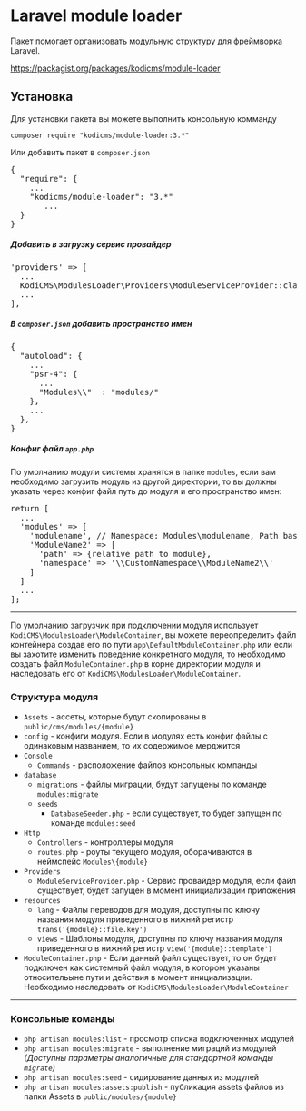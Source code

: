 # Laravel module loader
Пакет помогает организовать модульную структуру для фреймворка Laravel.

https://packagist.org/packages/kodicms/module-loader

## Установка

Для установки пакета вы можете выполнить консольную комманду

`composer require "kodicms/module-loader:3.*"`

Или добавить пакет в `composer.json`
<pre>
{
  "require": {
    ...
    "kodicms/module-loader": "3.*"
       ...
  }
}
</pre>


##### Добавить в загрузку сервис провайдер
<pre>
'providers' => [
  ...
  KodiCMS\ModulesLoader\Providers\ModuleServiceProvider::class,
  ...
],
</pre>

##### В `composer.json` добавить пространство имен
<pre>
{
  "autoload": {
    ...
    "psr-4": {
      ...
      "Modules\\"  : "modules/"
    },
    ...
  },
}
</pre>

##### Конфиг файл `app.php`
По умолчанию модули системы хранятся в папке `modules`, если вам необходимо загрузить модуль из другой директории,
то вы должны указать через конфиг файл путь до модуля и его пространство имен:

<pre>
return [
  ...
  'modules' => [
    'modulename', // Namespace: Modules\modulename, Path baseDir/modules/modulename
    'ModuleName2' => [
      'path' => {relative path to module},
      'namespace' => '\\CustomNamespace\\ModuleName2\\'
    ]
  ]
  ...
];
</pre>

----------

По умолчанию загрузчик при подключении модуля использует `KodiCMS\ModulesLoader\ModuleContainer`, вы можете 
переопределить файл контейнера создав его по пути `app\DefaultModuleContainer.php` или если вы захотите 
изменить поведение конкретного модуля, то необходимо создать файл `ModuleContainer.php` в корне директории модуля 
и наследовать его от `KodiCMS\ModulesLoader\ModuleContainer`.

### Структура модуля

 * `Assets` - ассеты, которые будут скопированы в `public/cms/modules/{module}`
 * `config` - конфиги модуля. Если в модулях есть конфиг файлы с одинаковым названием, то их содержимое мерджится
 * `Console`
   * `Commands` - расположение файлов консольных компанды
 * `database`
   * `migrations` - файлы миграции, будут запущены по команде `modules:migrate`
   * `seeds`
     * `DatabaseSeeder.php` - если существует, то будет запущен по команде `modules:seed`
 * `Http`
   * `Controllers` - контроллеры модуля
   * `routes.php` - роуты текущего модуля, оборачиваются в неймспейс `Modules\{module}`
 * `Providers`
   * `ModuleServiceProvider.php` - Сервис провайдер модуля, если файл существует, будет запущен в момент инициализации приложения
 * `resources`
   * `lang` - Файлы переводов для модуля, доступны по ключу названия модуля приведенного в нижний регистр `trans('{module}::file.key')`
   * `views` - Шаблоны модуля, доступны по ключу названия модуля приведенного в нижний регистр `view('{module}::template')`
 * `ModuleContainer.php` - Если данный файл существует, то он будет подключен как системный файл модуля, в котором указаны относительыне пути и действия в момент инициализации. Необходимо наследовать от `KodiCMS\ModulesLoader\ModuleContainer`

----------

### Консольные команды

 * `php artisan modules:list` - просмотр списка подключенных модулей  
 * `php artisan modules:migrate` - выполнение миграций из модулей *(Доступны параметры аналогичные для стандартной команды `migrate`)*
 * `php artisan modules:seed` - сидирование данных из модулей
 * `php artisan modules:assets:publish` - публикация assets файлов из папки Assets в `public/modules/{module}`
